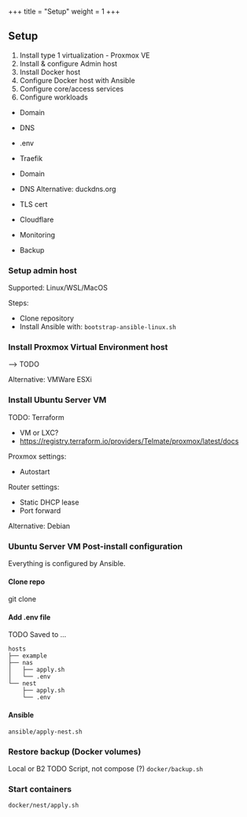+++
title = "Setup"
weight = 1
+++

## Setup

1. Install type 1 virtualization - Proxmox VE
2. Install & configure Admin host
3. Install Docker host
4. Configure Docker host with Ansible
5. Configure core/access services
6. Configure workloads
- Domain
- DNS
- .env

- Traefik
- Domain
- DNS
  Alternative: duckdns.org
- TLS cert

- Cloudflare
- Monitoring
- Backup

### Setup admin host

Supported: Linux/WSL/MacOS

Steps:
- Clone repository
- Install Ansible with: `bootstrap-ansible-linux.sh`

### Install Proxmox Virtual Environment host

--> TODO

Alternative: VMWare ESXi

### Install Ubuntu Server VM

TODO: Terraform
- VM or LXC?
- https://registry.terraform.io/providers/Telmate/proxmox/latest/docs

Proxmox settings:
- Autostart

Router settings:
- Static DHCP lease
- Port forward

Alternative: Debian

### Ubuntu Server VM Post-install configuration

Everything is configured by Ansible.

#### Clone repo

git clone <repository url>

#### Add .env file

TODO Saved to ...

```
hosts
├── example
├── nas
│   ├── apply.sh
│   └── .env
└── nest
    ├── apply.sh
    └── .env
```

#### Ansible

`ansible/apply-nest.sh`

### Restore backup (Docker volumes)

Local or B2
TODO Script, not compose (?)
`docker/backup.sh`

### Start containers

`docker/nest/apply.sh`

